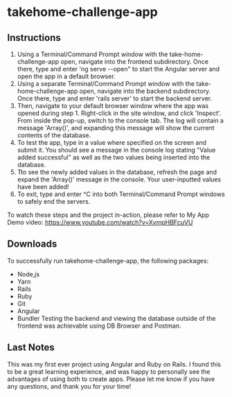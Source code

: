 # takehome-challenge-app

## Instructions
1. Using a Terminal/Command Prompt window with the take-home-challenge-app open, navigate into the frontend subdirectory. Once there, type and enter 'ng serve --open" to start the Angular server and open the app in a default browser.
2. Using a separate Terminal/Command Prompt window with the take-home-challenge-app open, navigate into the backend subdirectory. Once there, type and enter 'rails server' to start the backend server.
3. Then, navigate to your default browser window where the app was opened during step 1. Right-click in the site window, and click 'Inspect'. From inside the pop-up, switch to the console tab. The log will contain a message 'Array()', and expanding this message will show the current contents of the database.
4. To test the app, type in a value where specified on the screen and submit it. You should see a message in the console log stating "Value added successful" as well as the two values being inserted into the database.
5. Tto see the newly added values in the database, refresh the page and expand the 'Array()' message in the console. Your user-inputted values have been added!
6. To exit, type and enter ^C into both Terminal/Command Prompt windows to safely end the servers.

To watch these steps and the project in-action, please refer to My App Demo video: https://www.youtube.com/watch?v=XvmpHBFcuVU

## Downloads
To successfully run takehome-challenge-app, the following packages:
- Node,js
- Yarn
- Rails
- Ruby
- Git
- Angular
- Bundler
Testing the backend and viewing the database outside of the frontend was achievable using DB Browser and Postman.

## Last Notes
This was my first ever project using Angular and Ruby on Rails. I found this to be a great learning experience, and was happy to personally see the advantages of using both to create apps. Please let me know if you have any questions, and thank you for your time!
